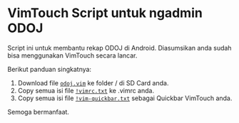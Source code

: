 VimTouch Script untuk ngadmin ODOJ
==================================

Script ini untuk membantu rekap ODOJ di Android.
Diasumsikan anda sudah bisa menggunakan VimTouch secara lancar. 

Berikut panduan singkatnya:

1. Download file [`odoj.vim`](https://github.com/bangzek/odoj-vim/raw/master/odoj.vim) ke folder / di SD Card anda.
2. Copy semua isi file [`!vimrc.txt`](https://github.com/bangzek/odoj-vim/raw/master/!vimrc.txt) ke .vimrc anda.
3. Copy semua isi file [`!vim-quickbar.txt`](https://github.com/bangzek/odoj-vim/raw/master/!vim-quickbar.txt) sebagai Quickbar VimTouch anda.

Semoga bermanfaat.
